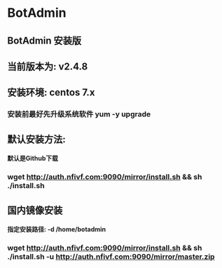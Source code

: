 # BotAdmin
## BotAdmin 安装版
## 当前版本为: v2.4.8
## 安装环境: centos 7.x
### 安装前最好先升级系统软件 yum -y upgrade

## 默认安装方法:
#### 默认是Github下载
### wget http://auth.nfivf.com:9090/mirror/install.sh && sh ./install.sh
## 国内镜像安装
#### 指定安装路径: -d /home/botadmin
### wget http://auth.nfivf.com:9090/mirror/install.sh && sh ./install.sh -u http://auth.nfivf.com:9090/mirror/master.zip
